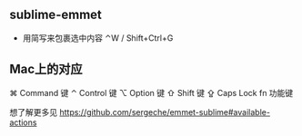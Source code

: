 ## sublime-emmet
* 用简写来包裹选中内容 ⌃W / Shift+Ctrl+G


## Mac上的对应
⌘	Command 键
⌃	Control 键
⌥	Option 键
⇧	Shift 键
⇪	Caps Lock
fn	功能键

想了解更多见 https://github.com/sergeche/emmet-sublime#available-actions
